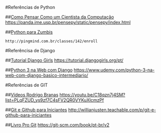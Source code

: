 #Referências de Python

##[Como Pensar Como um Cientista da Computação](https://panda.ime.usp.br/pensepy/static/pensepy/index.html)
    https://panda.ime.usp.br/pensepy/static/pensepy/index.html
    
##[Python para Zumbis](http://pingmind.com.br/classes/142/enroll)

    http://pingmind.com.br/classes/142/enroll

#Referêncisa de Django

##[Tutorial Django Girls](https://tutorial.djangogirls.org/pt/)
    https://tutorial.djangogirls.org/pt/

##[Python 3 na Web com Django](https://www.udemy.com/python-3-na-web-com-django-basico-intermediario/)
    https://www.udemy.com/python-3-na-web-com-django-basico-intermediario/

#Referências de GIT

##[Vídeos Rodrigo Branas](https://youtu.be/C18qzn7j4SM?list=PLqFZUD_ys9zf7C4sFV2QR0VYKuXlcmzPf)
    https://youtu.be/C18qzn7j4SM?list=PLqFZUD_ys9zf7C4sFV2QR0VYKuXlcmzPf

##[Git e Github para Iniciantes](http://willianjusten.teachable.com/p/git-e-github-para-iniciantes)
    http://willianjusten.teachable.com/p/git-e-github-para-iniciantes

##[Livro Pro Git](https://git-scm.com/book/pt-br/v2)
    https://git-scm.com/book/pt-br/v2
